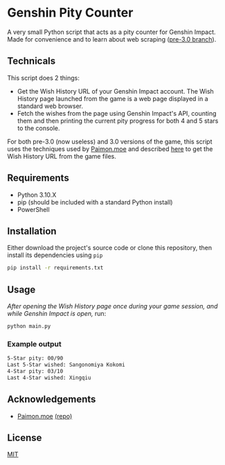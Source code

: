 
# Genshin Pity Counter

A very small Python script that acts as a pity counter for Genshin Impact.  
Made for convenience and to learn about web scraping ([pre-3.0 branch](https://github.com/yusa-ai/genshin-pity-counter/tree/pre-3.0)).

## Technicals

This script does 2 things:
- Get the Wish History URL of your Genshin Impact account. The Wish History page launched from the game is a web page displayed in a standard web browser.
- Fetch the wishes from the page using Genshin Impact's API, counting them and then printing the current pity progress for both 4 and 5 stars to the console.

For both pre-3.0 (now useless) and 3.0 versions of the game, this script uses the techniques used by [Paimon.moe](https://paimon.moe/) and described [here](https://gist.github.com/MadeBaruna/1d75c1d37d19eca71591ec8a31178235) to get the Wish History URL from the game files.

## Requirements

- Python 3.10.X
- pip (should be included with a standard Python install)
- PowerShell

## Installation

Either download the project's source code or clone this repository, then install its dependencies using `pip`

```bash
pip install -r requirements.txt
```
    
## Usage

_After opening the Wish History page once during your game session, and while Genshin Impact is open,_ run:

```bash
python main.py
```

### Example output

```bash
5-Star pity: 00/90
Last 5-Star wished: Sangonomiya Kokomi
4-Star pity: 03/10
Last 4-Star wished: Xingqiu
```

## Acknowledgements

 - [Paimon.moe](https://paimon.moe/) [(repo)](https://github.com/MadeBaruna/paimon-moe)

## License

[MIT](https://raw.githubusercontent.com/yusa-ai/genshin-pity-counter/main/LICENSE)

